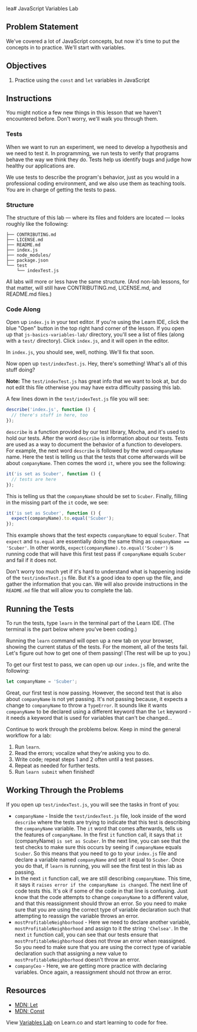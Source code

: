 lea# JavaScript Variables Lab

## Problem Statement

We've covered a lot of JavaScript concepts, but now it's time to put the concepts in to practice. We'll start with variables.

## Objectives

1. Practice using the `const` and `let` variables in JavaScript

## Instructions

You might notice a few new things in this lesson that we haven't encountered
before. Don't worry, we'll walk you through them.

### Tests

When we want to run an experiment, we need to develop a hypothesis and we need
to test it. In programming, we run tests to verify that programs behave the way
we think they do. Tests help us identify bugs and judge how healthy our
applications are.

We use tests to describe the program's behavior, just as you would in a
professional coding environment, and we also use them as teaching tools. You are
in charge of getting the tests to pass.

### Structure

The structure of this lab — where its files and folders are located — looks
roughly like the following:

```
├── CONTRIBUTING.md
├── LICENSE.md
├── README.md
├── index.js
├── node_modules/
├── package.json
└── test
    └── indexTest.js
```

All labs will more or less have the same structure. (And non-lab lessons, for
that matter, will still have CONTRIBUTING.md, LICENSE.md, and README.md files.)

### Code Along

Open up `index.js` in your text editor. If you're using the Learn IDE, click the
blue "Open" button in the top right hand corner of the lesson. If you open up
that `js-basics-variables-lab/` directory, you'll see a list of files (along
with a `test/` directory). Click `index.js`, and it will open in the editor.

In `index.js`, you should see, well, nothing. We'll fix that soon.

Now open up `test/indexTest.js`. Hey, there's something! What's all of this
stuff doing?

**Note:** The `test/indexTest.js` has great info that we want to look at, but do
not edit this file otherwise you may have extra difficulty passing this lab.

A few lines down in the `test/indexTest.js` file you will see:

```js
describe('index.js', function () {
  // there's stuff in here, too
});
```

`describe` is a function provided by our test library, Mocha, and it's used to
hold our tests. After the word `describe` is information about our tests. Tests
are used as a way to document the behavior of a function to developers. For
example, the next word `describe` is followed by the word `companyName` name.
Here the test is telling us that the tests that come afterwards will be about
`companyName`. Then comes the word `it`, where you see the following:

```js
it('is set as Scuber', function () {
  // tests are here
});
```

This is telling us that the `companyName` should be set to `Scuber`. Finally,
filling in the missing part of the `it` code, we see:

```js
it('is set as Scuber', function () {
  expect(companyName).to.equal('Scuber');
});
```

This example shows that the test expects `companyName` to equal `Scuber`. That
`expect` and `to.equal` are essentially doing the same thing as `companyName ==
'Scuber'`. In other words, `expect(companyName).to.equal('Scuber')` is running
code that will have this first test pass if `companyName` equals `Scuber` and
fail if it does not.

Don't worry too much yet if it's hard to understand what is happening inside of
the `test/indexTest.js` file. But it's a good idea to open up the file, and
gather the information that you can. We will also provide instructions in the
`README.md` file that will allow you to complete the lab.

## Running the Tests

To run the tests, type `learn` in the terminal part of the Learn IDE.
(The terminal is the part below where you've been coding.)

Running the `learn` command will open up a new tab on your browser, showing the
current status of the tests. For the moment, all of the tests fail. Let's figure
out how to get one of them passing! (The rest will be up to you.)

To get our first test to pass, we can open up our `index.js` file, and write the
following:

```js
let companyName = 'Scuber';
```

Great, our first test is now passing. However, the second test that is also about
`companyName` is not yet passing. It's not passing because, it expects a change to
`companyName` to throw a `TypeError`. It sounds like it wants `companyName` to
be declared using a different keyword than the `let` keyword - it needs a
keyword that is used for variables that can't be changed...

Continue to work through the problems below. Keep in mind the general workflow
for a lab:

1. Run `learn`.
2. Read the errors; vocalize what they're asking you to do.
3. Write code; repeat steps 1 and 2 often until a test passes.
4. Repeat as needed for further tests.
5. Run `learn submit` when finished!

## Working Through the Problems

If you open up `test/indexTest.js`, you will see the tasks in front of you:

+ `companyName` - Inside the `test/indexTest.js` file, look inside of the word `describe` where the tests are trying to indicate that this test is describing the `companyName` variable. The `it` word that comes afterwards, tells us the features of `companyName`. In the first `it` function call, it says that `it` (companyName) `is set as Scuber`. In the next line, you can see that the test checks to make sure this occurs by seeing if `companyName` equals `Scuber`. So this means that you need to go to your `index.js` file and declare a variable named `companyName` and set it equal to `Scuber`. Once you do that, if `learn` is running, you will see the first test in this lab as passing.
+ In the next `it` function call, we are still describing `companyName`. This time, it says it `raises error if the companyName is changed`. The next line of code tests this. It's ok if some of the code in that line is confusing. Just know that the code attempts to change `companyName` to a different value, and that this reassignment should throw an error. So you need to make sure that you are using the correct type of variable declaration such that attempting to reassign the variable throws an error.
+ `mostProfitableNeighborhood` - Here we need to declare another variable, `mostProfitableNeighborhood` and assign to it the string `'Chelsea'`. In the next `it` function call, you can see that our tests ensure that `mostProfitableNeighborhood` does not throw an error when reassigned. So you need to make sure that you are using the correct type of variable declaration such that assigning a new value to `mostProfitableNeighborhood` doesn't throw an error.
+ `companyCeo` - Here, we are getting more practice with declaring variables. Once again, a reassignment should not throw an error.

## Resources
- [MDN: Let](https://developer.mozilla.org/en-US/docs/Web/JavaScript/Reference/Statements/let)
- [MDN: Const](https://developer.mozilla.org/en-US/docs/Web/JavaScript/Reference/Statements/const)

<p class='util--hide'>View <a href='https://learn.co/lessons/js-basics-variables-lab'>Variables Lab</a> on Learn.co and start learning to code for free.</p>
